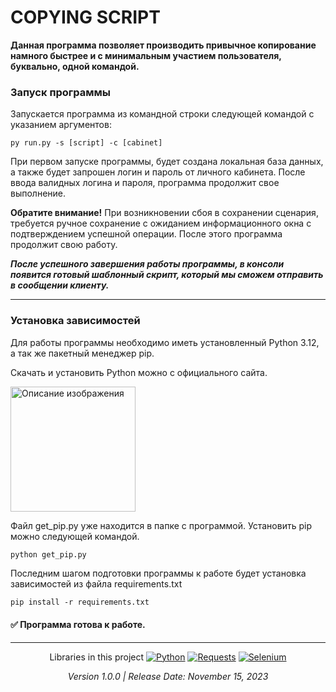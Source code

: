 <h1>COPYING SCRIPT</h1>

<b>Данная программа позволяет производить привычное копирование намного быстрее и с минимальным участием пользователя, буквально, одной командой.</b>

<h3>Запуск программы</h3>

Запускается программа из командной строки следующей командой с указанием аргументов:
```
py run.py -s [script] -c [cabinet]
```
При первом запуске программы, будет создана локальная база данных, а также будет запрошен логин и пароль от личного кабинета.
После ввода валидных логина и пароля, программа продолжит свое выполнение.


<span><b>Обратите внимание!</b></span> При возникновении сбоя в сохранении сценария, требуется ручное сохранение с ожиданием информационного окна с подтверждением успешной операции. После этого программа продолжит свою работу.

***После успешного завершения работы программы, в консоли появится готовый шаблонный скрипт, который мы сможем отправить в сообщении клиенту.***

---

<h3>Установка зависимостей</h3>

Для работы программы необходимо иметь установленный Python 3.12, а так же пакетный менеджер pip.

Скачать и установить Python можно с официального сайта.

<a href="https://www.python.org/downloads/"><img src="https://www.python.org/static/img/python-logo.png" alt="Описание изображения" style="width: 200px;"></a>

Файл get_pip.py уже находится в папке с программой.
Установить pip можно следующей командой.
```python
python get_pip.py
```

Последним шагом подготовки программы к работе будет установка зависимостей из файла requirements.txt
```
pip install -r requirements.txt
```
<h4>✅ Программа готова к работе.</h4>

---

<div align="center">

Libraries in this project
[![Python](https://img.shields.io/badge/Python-3.12-brightgreen?logo=python&color=orange)](https://www.python.org/downloads/) [![Requests](https://img.shields.io/badge/Requests-2.31-brightgreen?logo=Requests&color=green)](https://requests.readthedocs.io/en/latest/) [![Selenium](https://img.shields.io/badge/Selenium-4.15-brightgreen?logo=selenium&color=green
)](https://www.selenium.dev/)

<i>Version 1.0.0 | Release Date: November 15, 2023</i>
</div>